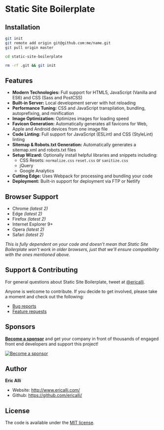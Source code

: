 # Static Site Boilerplate 


## Installation

```bash
git init
git remote add origin git@github.com:me/name.git
git pull origin master
 ```
 
 
 
 ```bash
cd static-site-boilerplate
 ```
 
 ```bash
rm -rf .git && git init
 ```
 
 ## Features

* **Modern Technologies:** Full support for HTML5, JavaScript (Vanilla and ES6) and CSS (Sass and PostCSS)
* **Built-in Server:** Local development server with hot reloading
* **Performance Tuning:** CSS and JavaScript transpilation, bundling, autoprefixing, and minification
* **Image Optimization:** Optimizes images for loading speed
* **Favicon Generation:** Automatically generates all favicons for Web, Apple and Android devices from one image file
* **Code Linting:** Full support for JavaScript (ESLint) and CSS (StyleLint) linting
* **Sitemap & Robots.txt Generation:** Automatically generates a sitemap.xml and robots.txt files
* **Setup Wizard:** Optionally install helpful libraries and snippets including:
  * CSS Resets: `normalize.css` `reset.css` or `sanitize.css`
  * jQuery
  * Google Analytics
* **Cutting Edge:** Uses Webpack for processing and bundling your code 
* **Deployment:** Built-in support for deployment via FTP or Netlify 

## Browser Support

* Chrome _\(latest 2\)_
* Edge _\(latest 2\)_
* Firefox _\(latest 2\)_
* Internet Explorer 9+
* Opera _\(latest 2\)_
* Safari _\(latest 2\)_

_This  is fully dependent on your code and doesn't mean that Static Site Boilerplate won't work in older browsers, just that we'll ensure compatibility with the ones mentioned above._

## Support & Contributing

For general questions about Static Site Boilerplate, tweet at [@ericalli](https://twitter.com/ericalli).

Anyone is welcome to contribute. If you decide to get involved, please take a moment and check out the following:

* [Bug reports](.github/ISSUE_TEMPLATE/bug_report.md)
* [Feature requests](.github/ISSUE_TEMPLATE/feature_request.md)


## Sponsors

[**Become a sponsor**](https://opencollective.com/static-site-boilerplate) and get your company in front of thousands of engaged front end developers and support this project!

[![Become a sponsor](https://opencollective.com/static-site-boilerplate/tiers/backer.svg?avatarHeight=64)](https://opencollective.com/static-site-boilerplate)

## Author

**Eric Alli**

-   Website: <http://www.ericalli.com/>
-   Github: <https://github.com/ericalli/>

## License

The code is available under the [MIT license](LICENSE).
